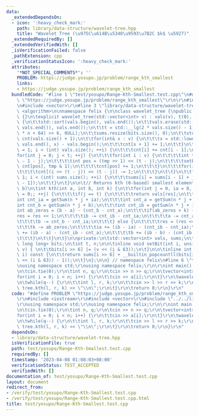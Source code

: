 ```yaml
---
data:
  _extendedDependsOn:
  - icon: ':heavy_check_mark:'
    path: library/data-structure/wavelet-tree.hpp
    title: "Wavelet Tree (\u975C\u614B\u5340\u9593\u7B2C $k$ \u5927)"
  _extendedRequiredBy: []
  _extendedVerifiedWith: []
  _isVerificationFailed: false
  _pathExtension: cpp
  _verificationStatusIcon: ':heavy_check_mark:'
  attributes:
    '*NOT_SPECIAL_COMMENTS*': ''
    PROBLEM: https://judge.yosupo.jp/problem/range_kth_smallest
    links:
    - https://judge.yosupo.jp/problem/range_kth_smallest
  bundledCode: "#line 1 \"test/yosupo/Range-Kth-Smallest.test.cpp\"\n#define PROBLEM\
    \ \"https://judge.yosupo.jp/problem/range_kth_smallest\"\r\n\r\n#include <iostream>\r\
    \n#include <vector>\r\n#line 3 \"library/data-structure/wavelet-tree.hpp\"\n#include\
    \ <algorithm>\n\nnamespace felix {\n\nclass wavelet_tree {\npublic:\n\twavelet_tree()\
    \ {}\n\texplicit wavelet_tree(std::vector<int> v) : vals(v), t(0), n(v.size())\
    \ {\n\t\tstd::sort(vals.begin(), vals.end());\n\t\tvals.erase(std::unique(vals.begin(),\
    \ vals.end()), vals.end());\n\t\tt = std::__lg(2 * vals.size() - 1);\n\t\tbits.resize((t\
    \ * n + 64) >> 6, 0ULL);\n\t\tsums.resize(bits.size(), 0);\n\t\tstd::vector<int>\
    \ cnt(vals.size() + 1);\n\t\tfor(int& x : v) {\n\t\t\tx = std::lower_bound(vals.begin(),\
    \ vals.end(), x) - vals.begin();\n\t\t\tcnt[x + 1] += 1;\n\t\t}\n\t\tfor(int i\
    \ = 1; i < (int) vals.size(); ++i) {\n\t\t\tcnt[i] += cnt[i - 1];\n\t\t}\n\t\t\
    for(int j = 0; j < t; ++j) {\n\t\t\tfor(int i : v) {\n\t\t\t\tint tmp = i >> (t\
    \ - 1 - j);\n\t\t\t\tint pos = (tmp >> 1) << (t - j);\n\t\t\t\tsetBit(j * n +\
    \ cnt[pos], tmp & 1);\n\t\t\t\tcnt[pos] += 1;\n\t\t\t}\n\t\t\tfor(int i : v) {\n\
    \t\t\t\tcnt[(i >> (t - j)) << (t - j)] -= 1;\n\t\t\t}\n\t\t}\n\t\tfor(int i =\
    \ 1; i < (int) sums.size(); ++i) {\n\t\t\tsums[i] = sums[i - 1] + __builtin_popcountll(bits[i\
    \ - 1]);\n\t\t}\n\t}\n\n\t// Returns kth (0-based) smallest element in range [a,\
    \ b)\n\tint kth(int a, int b, int k) {\n\t\tfor(int j = 0, ia = 0, ib = n, res\
    \ = 0;; ++j) {\n\t\t\tif(j == t) {\n\t\t\t\treturn vals[res];\n\t\t\t}\n\t\t\t\
    int cnt_ia = getSum(n * j + ia);\n\t\t\tint cnt_a = getSum(n * j + a);\n\t\t\t\
    int cnt_b = getSum(n * j + b);\n\t\t\tint cnt_ib = getSum(n * j + ib);\n\t\t\t\
    int ab_zeros = (b - a) - (cnt_b - cnt_a);\n\t\t\tif(ab_zeros > k) {\n\t\t\t\t\
    res = res << 1;\n\t\t\t\tib -= cnt_ib - cnt_ia;\n\t\t\t\ta -= cnt_a - cnt_ia;\n\
    \t\t\t\tb -= cnt_b - cnt_ia;\n\t\t\t} else {\n\t\t\t\tres = (res << 1) | 1;\n\t\
    \t\t\tk -= ab_zeros;\n\t\t\t\tia += (ib - ia) - (cnt_ib - cnt_ia);\n\t\t\t\ta\
    \ += (ib - a) - (cnt_ib - cnt_a);\n\t\t\t\tb += (ib - b) - (cnt_ib - cnt_b);\n\
    \t\t\t}\n\t\t}\n\t}\n\nprivate:\n\tstd::vector<int> vals, sums;\n\tstd::vector<unsigned\
    \ long long> bits;\n\tint t, n;\n\n\tinline void setBit(int i, unsigned long long\
    \ v) { \n\t\tbits[i >> 6] |= (v << (i & 63));\n\t}\n\n\tinline int getSum(int\
    \ i) const {\n\t\treturn sums[i >> 6] + __builtin_popcountll(bits[i >> 6] & ((1ULL\
    \ << (i & 63)) - 1));\n\t}\n};\n\n} // namespace felix\n#line 6 \"test/yosupo/Range-Kth-Smallest.test.cpp\"\
    \nusing namespace std;\r\nusing namespace felix;\r\n\r\nint main() {\r\n\tios::sync_with_stdio(false);\r\
    \n\tcin.tie(0);\r\n\tint n, q;\r\n\tcin >> n >> q;\r\n\tvector<int> a(n);\r\n\t\
    for(int i = 0; i < n; i++) {\r\n\t\tcin >> a[i];\r\n\t}\r\n\twavelet_tree tree(a);\r\
    \n\twhile(q--) {\r\n\t\tint l, r, k;\r\n\t\tcin >> l >> r >> k;\r\n\t\tcout <<\
    \ tree.kth(l, r, k) << \"\\n\";\r\n\t}\r\n\treturn 0;\r\n}\r\n"
  code: "#define PROBLEM \"https://judge.yosupo.jp/problem/range_kth_smallest\"\r\n\
    \r\n#include <iostream>\r\n#include <vector>\r\n#include \"../../library/data-structure/wavelet-tree.hpp\"\
    \r\nusing namespace std;\r\nusing namespace felix;\r\n\r\nint main() {\r\n\tios::sync_with_stdio(false);\r\
    \n\tcin.tie(0);\r\n\tint n, q;\r\n\tcin >> n >> q;\r\n\tvector<int> a(n);\r\n\t\
    for(int i = 0; i < n; i++) {\r\n\t\tcin >> a[i];\r\n\t}\r\n\twavelet_tree tree(a);\r\
    \n\twhile(q--) {\r\n\t\tint l, r, k;\r\n\t\tcin >> l >> r >> k;\r\n\t\tcout <<\
    \ tree.kth(l, r, k) << \"\\n\";\r\n\t}\r\n\treturn 0;\r\n}\r\n"
  dependsOn:
  - library/data-structure/wavelet-tree.hpp
  isVerificationFile: true
  path: test/yosupo/Range-Kth-Smallest.test.cpp
  requiredBy: []
  timestamp: '2023-04-08 01:08:03+08:00'
  verificationStatus: TEST_ACCEPTED
  verifiedWith: []
documentation_of: test/yosupo/Range-Kth-Smallest.test.cpp
layout: document
redirect_from:
- /verify/test/yosupo/Range-Kth-Smallest.test.cpp
- /verify/test/yosupo/Range-Kth-Smallest.test.cpp.html
title: test/yosupo/Range-Kth-Smallest.test.cpp
---
```

